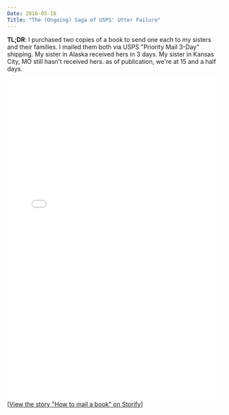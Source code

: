 ```yaml
---
Date: 2016-05-16
Title: "The (Ongoing) Saga of USPS' Utter Failure"
---
```


**TL;DR**: I purchased two copies of a book to send one each to my sisters and their families. I mailed them both via USPS "Priority Mail 3-Day" shipping. My sister in Alaska received hers in 3 days. My sister in Kansas City, MO still hasn't received hers. as of publication, we're at 15 and a half days. 

<div class="storify"><iframe src="//storify.com/alanbush/how-to-mail-a-book/embed?header=false" width="100%" height="750" frameborder="no" allowtransparency="true"></iframe><script src="//storify.com/alanbush/how-to-mail-a-book.js?header=false"></script><noscript>[<a href="//storify.com/alanbush/how-to-mail-a-book" target="_blank">View the story "How to mail a book" on Storify</a>]</noscript></div>
